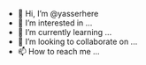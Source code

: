 - 👋 Hi, I’m @yasserhere
- 👀 I’m interested in ...
- 🌱 I’m currently learning ...
- 💞️ I’m looking to collaborate on ...
- 📫 How to reach me ...

<!---
yasserhere/yasserhere is a ✨ special ✨ repository because its `README.md` (this file) appears on your GitHub profile.
You can click the Preview link to take a look at your changes.
--->
